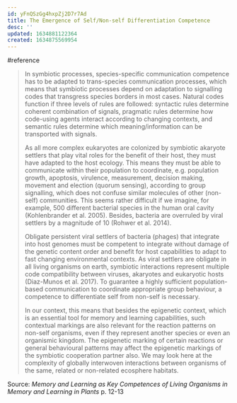 ```yaml
---
id: yFnQSzGg4hxpZj2D7r7Ad
title: The Emergence of Self/Non-self Differentiation Competence
desc: ''
updated: 1634881122364
created: 1634875569954
---
```

#reference 

>In symbiotic processes, species-specific communication competence has to be adapted to trans-species communication processes, which means that symbiotic processes depend on adaptation to signalling codes that transgress species borders in most cases. Natural codes function if three levels of rules are followed: syntactic rules determine coherent combination of signals, pragmatic rules determine how code-using agents interact according to changing contexts, and semantic rules determine which meaning/information can be transported with signals.
>
>As all more complex eukaryotes are colonized by symbiotic akaryote settlers that play vital roles for the benefit of their host, they must have adapted to the host ecology. This means they must be able to communicate within their population to coordinate, e.g. population growth, apoptosis, virulence, measurement, decision making, movement and election (quorum sensing), according to group signalling, which does not confuse similar molecules of other (non-self) communities. This seems rather difficult if we imagine, for example, 500 different bacterial species in the human oral cavity (Kohlenbrander et al. 2005). Besides, bacteria are overruled by viral settlers by a magnitude of 10 (Rohwer et al. 2014).
>
>Obligate persistent viral settlers of bacteria (phages) that integrate into host genomes must be competent to integrate without damage of the genetic content order and benefit for host capabilities to adapt to fast changing environmental contexts. As viral settlers are obligate in all living organisms on earth, symbiotic interactions represent multiple code compatibility between viruses, akaryotes and eukaryotic hosts (Diaz-Munos et al. 2017). To guarantee a highly sufficient population-based communication to coordinate appropriate group behaviour, a competence to differentiate self from non-self is necessary.
>
>In our context, this means that besides the epigenetic context, which is an essential tool for memory and learning capabilities, such contextual markings are also relevant for the reaction patterns on non-self organisms, even if they represent another species or even an organismic kingdom. The epigenetic marking of certain reactions or general behavioural patterns may affect the epigenetic markings of the symbiotic cooperation partner also. We may look here at the complexity of globally interwoven interactions between organisms of the same, related or non-related ecosphere habitats.

Source: *Memory and Learning as Key Competences of Living Organisms in Memory and Learning in Plants* p. 12-13
